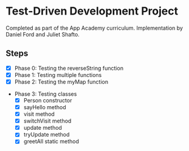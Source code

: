 # Test-Driven Development Project
Completed as part of the App Academy curriculum. Implementation by Daniel Ford and Juliet Shafto.

## Steps
- [x] Phase 0: Testing the reverseString function
- [x] Phase 1: Testing multiple functions
- [x] Phase 2: Testing the myMap function
- Phase 3: Testing classes
    - [x] Person constructor
    - [x] sayHello method
    - [x] visit method
    - [x] switchVisit method
    - [x] update method
    - [x] tryUpdate method
    - [x] greetAll static method
